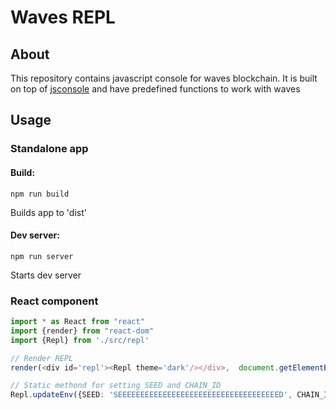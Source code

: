 # Waves REPL
## About
This repository contains javascript console for waves blockchain.
It is built on top of [jsconsole](https://github.com/remy/jsconsole) and have predefined functions to work with waves
## Usage
### Standalone app
#### Build:
```npm
npm run build
```
Builds app to 'dist'
#### Dev server:
```npm
npm run server
```
Starts dev server
### React component
```typescript jsx
import * as React from "react"
import {render} from "react-dom"
import {Repl} from './src/repl'

// Render REPL
render(<div id='repl'><Repl theme='dark'/></div>,  document.getElementById("root"))

// Static methond for setting SEED and CHAIN_ID 
Repl.updateEnv({SEED: 'SEEEEEEEEEEEEEEEEEEEEEEEEEEEEEEEEEEEED', CHAIN_ID: 'T'})
```


